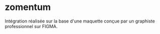 # zomentum
Intégration réalisée sur la base d'une maquette conçue par un graphiste professionnel sur FIGMA.
